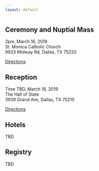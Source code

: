 ```yaml
---
layout: default
---
```


Ceremony and Nuptial Mass
---

2pm, March 16, 2019  
St. Monica Catholic Church  
9933 Midway Rd, Dallas, TX 75220

[Directions](https://goo.gl/maps/xTakWvMqJDH2)  

Reception
---

Time TBD, March 16, 2019  
The Hall of State  
3939 Grand Ave, Dallas, TX 75210

[Directions](https://goo.gl/maps/y5st2NpNgXz)

Hotels
---

TBD

Registry
---

TBD
